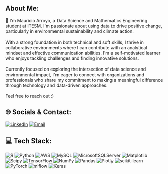 ## About Me:
👋 I'm Mauricio Arroyo, a Data Science and Mathematics Engineering student at ITESM. I'm passionate about using data to drive positive change, particularly in environmental sustainability and climate action.<br><br>With a strong foundation in both technical and soft skills, I thrive in collaborative environments where I can contribute with an analytical mindset and effective communication abilities. I'm a self-motivated learner who enjoys tackling challenges and finding innovative solutions.<br><br>Currently focused on exploring the intersection of data science and environmental impact, I'm eager to connect with organizations and professionals who share my commitment to making a meaningful difference through technology and data-driven approaches.<br><br>Feel free to reach out :)


## 🌐 Socials & Contact:
[![LinkedIn](https://img.shields.io/badge/LinkedIn-%230077B5.svg?logo=linkedin&logoColor=white)](https://linkedin.com/in/https://www.linkedin.com/in/arroyoyo/)
[![Email](https://img.shields.io/badge/Email-0078D4?logo=microsoft-outlook&logoColor=white)](mailto:arroyoyo@outlook.com)

## 💻 Tech Stack:
![R](https://img.shields.io/badge/r-%23276DC3.svg?style=flat-square&logo=r&logoColor=white) ![Python](https://img.shields.io/badge/python-3670A0?style=flat-square&logo=python&logoColor=ffdd54) ![AWS](https://img.shields.io/badge/AWS-%23FF9900.svg?style=flat-square&logo=amazon-aws&logoColor=white) ![MySQL](https://img.shields.io/badge/mysql-4479A1.svg?style=flat-square&logo=mysql&logoColor=white) ![MicrosoftSQLServer](https://img.shields.io/badge/Microsoft%20SQL%20Server-CC2927?style=flat-square&logo=microsoft%20sql%20server&logoColor=white) ![Matplotlib](https://img.shields.io/badge/Matplotlib-%23ffffff.svg?style=flat-square&logo=Matplotlib&logoColor=black) ![Scipy](https://img.shields.io/badge/SciPy-%230C55A5.svg?style=flat-square&logo=scipy&logoColor=%white) ![TensorFlow](https://img.shields.io/badge/TensorFlow-%23FF6F00.svg?style=flat-square&logo=TensorFlow&logoColor=white) ![NumPy](https://img.shields.io/badge/numpy-%23013243.svg?style=flat-square&logo=numpy&logoColor=white) ![Pandas](https://img.shields.io/badge/pandas-%23150458.svg?style=flat-square&logo=pandas&logoColor=white) ![Plotly](https://img.shields.io/badge/Plotly-%233F4F75.svg?style=flat-square&logo=plotly&logoColor=white) ![scikit-learn](https://img.shields.io/badge/scikit--learn-%23F7931E.svg?style=flat-square&logo=scikit-learn&logoColor=white) ![PyTorch](https://img.shields.io/badge/PyTorch-%23EE4C2C.svg?style=flat-square&logo=PyTorch&logoColor=white) ![mlflow](https://img.shields.io/badge/mlflow-%23d9ead3.svg?style=flat-square&logo=numpy&logoColor=blue) ![Keras](https://img.shields.io/badge/Keras-%23D00000.svg?style=flat-square&logo=Keras&logoColor=white)
